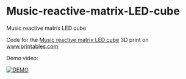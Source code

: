 # Music-reactive-matrix-LED-cube

Music reactive matrix LED cube

Code for the <a href="https://www.printables.com/de/model/296022-music-reactive-matrix-led-cube">Music reactive matrix LED cube</a> 3D print on <a href="https://www.printables.com">www.printables.com</a>

Demo video:

[![DEMO](https://img.youtube.com/vi/GkMLS1-8Lmg/0.jpg)](https://www.youtube.com/embed/GkMLS1-8Lmg)

